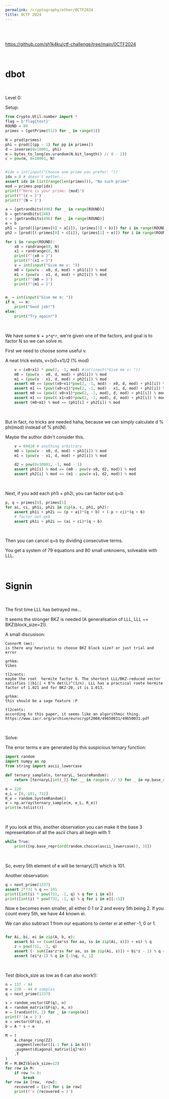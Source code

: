 ```yaml
---
permalink: /cryptography/other/0CTF2024
title: 0CTF 2024
---
```



<br>

<br>

<https://github.com/sh1k4ku/ctf-challenge/tree/main/0CTF2024>

<br>



# dbot

<br>

Level 0:

Setup:

```python
from Crypto.Util.number import *
flag = b'flag{test}'
ROUND = 80
primes = [getPrime(512) for _ in range(3)]

N = prod(primes)
phi = prod([(pp - 1) for pp in primes])
d = inverse(0x10001, phi)
m = bytes_to_long(os.urandom(N.bit_length() // 8 - 2))
c = pow(m, 0x10001, N)


#idx = int(input("Choose one prime you prefer: "))
idx = 0 # doesn't matter...
assert idx in list(range(len(primes))), "No such prime"
mod = primes.pop(idx)
print(f"Here is your prime: {mod}")
print(f"{c = }")
print(f"{N = }")

a = [getrandbits(496) for _ in range(ROUND)]
b = getrandbits(248)
c = [getrandbits(496) for _ in range(ROUND)]
e = b
ph1 = [prod([(primes[0] + a[i]), (primes[1] + b)]) for i in range(ROUND)]
ph2 = [prod([(-primes[0] + c[i]), (primes[1] + e)]) for i in range(ROUND)]

for i in range(ROUND):
    x0 = randrange(0, N)
    x1 = randrange(0, N)
    print(f"{x0 = }")
    print(f"{x1 = }")
    v = int(input("Give me v: "))
    m0 = (pow(v - x0, d, mod) + ph1[i]) % mod
    m1 = (pow(v - x1, d, mod) + ph2[i]) % mod
    print(f"{m0 = }")
    print(f"{m1 = }")


m_ = int(input("Give me m: "))
if m_ == m:
    print("Good job!")
else:
    print("Try again!")
```

<br>

We have some `N = p*q*r`, we're given one of the factors, and goal is to factor N so we can solve m. 

First we need to choose some useful v. 

A neat trick exists, v=(x0+x1)/2 (% mod)

```python
    v = (x0+x1) * pow(2, -1, mod) #int(input("Give me v: "))
    m0 = (pow(v - x0, d, mod) + ph1[i]) % mod
    m1 = (pow(v - x1, d, mod) + ph2[i]) % mod
    assert m0 == (pow((x0+x1)*pow(2, -1, mod) - x0, d, mod) + ph1[i]) % mod
    assert m1 == (pow((x0+x1)*pow(2, -1, mod) - x1, d, mod) + ph2[i]) % mod
    assert m0 == (pow((-x0+x1)*pow(2, -1, mod), d, mod) + ph1[i]) % mod
    assert m1 == (pow((-x1+x0)*pow(2, -1, mod), d, mod) + ph2[i]) % mod
    assert (m0+m1) % mod == (ph1[i] + ph2[i]) % mod
```

<br>

But in fact, no tricks are needed haha, because we can simply calculate d % phi(mod) instead of % phi(N). 

Maybe the author didn't consider this. 

```python
    v = 69420 # anything arbitrary
    m0 = (pow(v - x0, d, mod) + ph1[i]) % mod
    m1 = (pow(v - x1, d, mod) + ph2[i]) % mod

    d2 = pow(0x10001, -1, mod - 1)
    assert ph1[i] % mod == (m0 - pow(v-x0, d2, mod)) % mod
    assert ph2[i] % mod == (m1 - pow(v-x1, d2, mod)) % mod
```

<br>

Next, if you add each ph1i + ph2i, you can factor out q+b

```python
p, q = primes[0], primes[1]
for ai, ci, ph1i, ph2i in zip(a, c, ph1, ph2):
    assert ph1i + ph2i == (p + ai)*(q + b) + (-p + ci)*(q + b)
    # factor out q+b
    assert ph1i + ph2i == (ai + ci)*(q + b)
```

<br>

Then you can cancel q+b by dividing consecutive terms. 

You get a system of 79 equations and 80 small unknowns, solveable with LLL. 


<br>

# Signin

<br>

The first time LLL has betrayed me...

It seems the stronger BKZ is needed (A generalisation of LLL, LLL ~= BKZ(block_size=2)). 

A small discusison:

```
ConnorM (me):
is there any heuristic to choose BKZ block size? or just trial and error

grhkm:
Vibes

tl2cents:
maybe the root  hermite factor δ. The shortest LLL/BKZ-reduced vector satisfies ||b1|| < δ^n det(L)^(1/n). LLL has a practical roote hermite factor of 1.021 and for BKZ-20, it is 1.013.

grhkm:
this should be a sage feature :P

tl2cents:
according to this paper, it seems like an algorithmic thing. https://www.iacr.org/archive/eurocrypt2008/49650031/49650031.pdf
```

<br>

Solve:


The error terms e are generated by this suspicious ternary function:

```python
import random
import numpy as np
from string import ascii_lowercase

def ternary_sample(n, ternaryL, SecureRandom):
    return [ternaryL[int(_)] for __ in range(n // 5) for _ in np.base_repr(ord(SecureRandom.choice(ascii_lowercase)), 3)]

m = 220
e_L = [0, 101, 731]
R_e = random.SystemRandom()
e = np.array(ternary_sample(m, e_L, R_e))
print(e.tolist())
```

<br>

If you look at this, another observation you can make it the base 3 representation of all the ascii chars all begin with 1:

```python
while True:
    print([np.base_repr(ord(random.choice(ascii_lowercase)), 3)])
```

<br>

So, every 5th element of e will be ternaryL[1] which is 101. 


Another observation:

```python
q = next_prime(1337)
assert 2*731 % q == 101
print([int(i) * pow(731, -1, q) % q for i in e])
print([int(i) * pow(731, -1, q) % q for i in e][::5])
```

Now e becomes even smaller, all either 0 1 or 2 and every 5th being 2. If you count every 5th, we have 44 known ei. 

We can also subtract 1 from our equations to center ei at either -1, 0 or 1. 


```python

for Ai, bi, ei in zip(A, b, e):
    assert bi == (sum([aa*ss for aa, ss in zip(Ai, s)]) + ei) % q
    z = pow(731, -1, q)
    assert (- sum([aa*z*ss for aa, ss in zip(Ai, s)]) + bi*z - 1) % q == (ei*z-1) % q
    assert (ei*z-1) % q in [-1%q, 0, 1]
```


<br>

Test (block_size as low as 6 can also work!):

```python
n = 137 - 44
m = 220 - 44 # samples
q = next_prime(1337)

s = random_vector(GF(q), n)
A = random_matrix(GF(q), m, n)
e = [randint(0, 2) for _ in range(m)]
print(f'{e = }')
e = vector(GF(q), e)
b = A * s + e

M = (
    A.change_ring(ZZ)
    .augment(vector([i-1 for i in b]))
    .augment(diagonal_matrix([q]*m))
    .T
)
M = M.BKZ(block_size=12)
for row in M:
    if row != 0:
        break
for row in [row, -row]:
    recovered = [i+1 for i in row]
    print(f'e {recovered = }')
```
